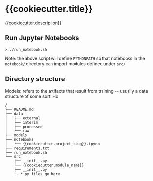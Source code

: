 # {{cookiecutter.title}}

{{cookiecutter.description}}

## Run Jupyter Notebooks

`> ./run_notebook.sh`

Note: the above script will define `PYTHONPATH` so that notebooks in the `notebook/` directory can import modules defined under `src/`



## Directory structure

Models: refers to the artifacts that result from training -- usually a data structure of some sort.  Ho

```
/
├── README.md
├── data
│   ├── external
│   ├── interim
│   ├── processed
│   └── raw
├── models
├── notebooks
│   └── {{cookiecutter.project_slug}}.ipynb
├── requirements.txt
├── run_notebook.sh
└── src
    ├── __init__.py
    └── {{cookiecutter.module_name}}
    ├── __init__.py
    .. *.py files go here
```
